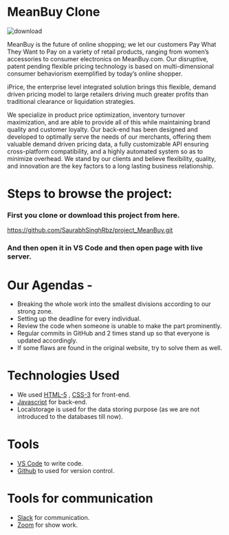 # MeanBuy Clone


![download](https://user-images.githubusercontent.com/90378786/163797500-4d549d26-dece-45e2-a6ae-739292cfba0f.png)

MeanBuy is the future of online shopping; we let our customers Pay What They Want to Pay on a variety of retail products, ranging from women’s accessories to consumer electronics on MeanBuy.com. Our disruptive, patent pending flexible pricing technology is based on multi-dimensional consumer behaviorism exemplified by today’s online shopper. 

iPrice, the enterprise level integrated solution brings this flexible, demand driven pricing model to large retailers driving much greater profits than traditional clearance or liquidation strategies.

We specialize in product price optimization, inventory turnover maximization, and are able to provide all of this while maintaining brand quality and customer loyalty. Our back-end has been designed and developed to optimally serve the needs of our merchants, offering them valuable demand driven pricing data, a fully customizable API ensuring cross-platform compatibility, and a highly automated system so as to minimize overhead. We stand by our clients and believe flexibility, quality, and innovation are the key factors to a long lasting business relationship. 


# Steps to browse the project:

### First you clone or download this project from here.

https://github.com/SaurabhSinghRbz/project_MeanBuy.git

### And then open it in VS Code and then open page with live server.




# Our Agendas - 
* Breaking the whole work into the smallest divisions according to our strong zone.
* Setting up the deadline for every individual.
* Review the code when someone is unable to make the part prominently.
* Regular commits in GitHub and 2 times stand up so that everyone is updated accordingly.
* If some flaws are found in the original website, try to solve them as well.


# Technologies Used

- We used  [HTML-5](https://www.w3schools.com/html/) ,  [CSS-3](https://www.w3schools.com/css/default.asp) for front-end.
- [Javascript](https://www.w3schools.com/js/default.asp) for back-end.
- Localstorage is used for the data storing purpose (as we are not introduced to the databases till now).

# Tools

-  [VS Code](https://code.visualstudio.com/download) to write code.
-  [Github](https://github.com/shivam-singh-au17) to used for version control.

# Tools for communication

-  [Slack](https://slack.com/intl/en-in/) for communication.
-  [Zoom](https://zoom.us/) for show work.
